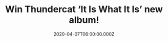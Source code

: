 ---
campaign-uuid: "c-34fe1c21-8442-4b09-b69d-2c2d1afca4d1"
type: "Competition"
category: "Music"
date: "2020-04-07T06:00:00.000Z"
end-date: "2020-05-07T23:59:00.000Z"
disable-form: false
is_promoted: false
has_entry_page: true
title: "Win Thundercat ‘It Is What It Is’ new album!"
competition-description: "<p>We are giving away ‘It Is What It Is’, the 4th studio\
  \ album by the American musician and songwriter Thundercat. An album where the superstar\
  \ mediates on life and death with tribute to Mac Miller.</p>\n<p>If you are his\
  \ biggest fan, click below for a chance to win now.</p>\n"
hero-header: "Win Thundercat ‘It Is What It Is’ new album!"
terms-confirmation: "N/A"
banner-img: "https://assets.expresslyapp.com/asset-61242146-0e43-41bc-aa97-a28e12c83df7.jpg"
logo-left-href: "aaa.nme.com"
logo-left-image: "https://assets.expresslyapp.com/asset-bb53d4b4-aed4-4bce-906f-c8aaae1acebc.jpg"
logo-left-title: "NME AAA"
bg-image-hero: "https://assets.expresslyapp.com/asset-2e0258ca-a115-4f97-a873-7dd46ef0aa7f.jpg"
bg-image-first: "https://assets.expresslyapp.com/asset-62d16a71-de40-4645-9e31-0ee19098356a.jpg"
section1-content: "<p>‘It Is What It Is’ features the singles 'King of the Hill',\
  \ 'Black Qualls' (featuring Steve Lacy, Steve Arrington and Childish Gambino) and\
  \ 'Dragonball Durag'. Also has important guest performances from Louis Cole, Zack\
  \ Foxx, Ty Dolla $ign and Lil B.</p>\n<p>Click below and it could be yours!</p>\n"
entry-title: "Win Thundercat ‘It Is What It Is’ new album!"
entry-content: "<p>Enter the draw to win Thundercat ‘It Is What It Is’ new album by\
  \ completing the form below before 23:59 on the 7th of May 2020.</p>\n"
has-winner: false
prize-description: "Thundercat ‘It Is What It Is’ new album!"
special-conditions: "Multiple entries are allowed up to one every day.\r\n\r\nThis\
  \ competition is also available on: https://club.expressly.io/competitions/thundercat-album-giveaway"
country-restrictions:
- "GB"
---
